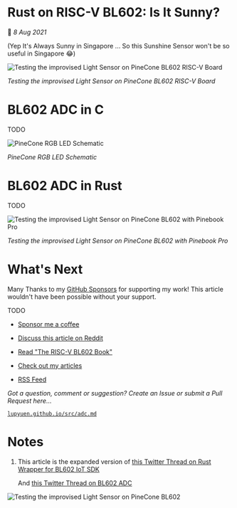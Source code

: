 # Rust on RISC-V BL602: Is It Sunny?

📝 _8 Aug 2021_

(Yep It's Always Sunny in Singapore ... So this Sunshine Sensor won't be so useful in Singapore 😂)

![Testing the improvised Light Sensor on PineCone BL602 RISC-V Board](https://lupyuen.github.io/images/adc-title.jpg)

_Testing the improvised Light Sensor on PineCone BL602 RISC-V Board_

# BL602 ADC in C

TODO

![PineCone RGB LED Schematic](https://lupyuen.github.io/images/led-rgb.png)

_PineCone RGB LED Schematic_

# BL602 ADC in Rust

TODO

![Testing the improvised Light Sensor on PineCone BL602 with Pinebook Pro](https://lupyuen.github.io/images/adc-pinebook.jpg)

_Testing the improvised Light Sensor on PineCone BL602 with Pinebook Pro_

# What's Next

Many Thanks to my [GitHub Sponsors](https://github.com/sponsors/lupyuen) for supporting my work! This article wouldn't have been possible without your support.

TODO

-   [Sponsor me a coffee](https://github.com/sponsors/lupyuen)

-   [Discuss this article on Reddit](https://www.reddit.com/r/RISCV/comments/o4u9e7/machine_learning_on_riscv_bl602_with_tensorflow/)

-   [Read "The RISC-V BL602 Book"](https://lupyuen.github.io/articles/book)

-   [Check out my articles](https://lupyuen.github.io)

-   [RSS Feed](https://lupyuen.github.io/rss.xml)

_Got a question, comment or suggestion? Create an Issue or submit a Pull Request here..._

[`lupyuen.github.io/src/adc.md`](https://github.com/lupyuen/lupyuen.github.io/blob/master/src/adc.md)

# Notes

1.  This article is the expanded version of [this Twitter Thread on Rust Wrapper for BL602 IoT SDK](https://twitter.com/MisterTechBlog/status/1416608940876435462)

    And [this Twitter Thread on BL602 ADC](https://twitter.com/MisterTechBlog/status/1418025678251773954)

![Testing the improvised Light Sensor on PineCone BL602](https://lupyuen.github.io/images/adc-title2.jpg)
